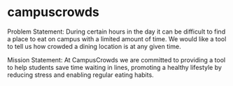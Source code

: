 # campuscrowds
Problem Statement: During certain hours in the day it can be difficult to find a place to eat on campus with a limited amount of time. We would like a tool to tell us how crowded a dining location is at any given time.

Mission Statement: At CampusCrowds we are committed to providing a tool to help students save time waiting in lines, promoting a healthy lifestyle by reducing stress and enabling regular eating habits.
